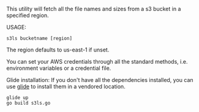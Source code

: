 This utility will fetch all the file names and sizes from a s3 bucket in a specified region.

USAGE:
```
s3ls bucketname [region]
```

The region defaults to us-east-1 if unset.

You can set your AWS credentials through all the standard methods, i.e. environment variables or a credential file.

Glide installation:  If you don't have all the dependencies installed, you can use [glide](https://github.com/Masterminds/glide) to install them in a vendored location.
```
glide up
go build s3ls.go
```
